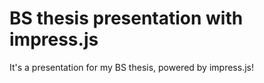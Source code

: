 BS thesis presentation with impress.js
============

It's a presentation for my BS thesis, powered by impress.js!